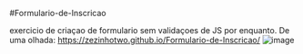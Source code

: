#Formulario-de-Inscricao

exercicio de criaçao de formulario sem validaçoes de JS por enquanto.
De uma olhada: https://zezinhotwo.github.io/Formulario-de-Inscricao/
![image](https://github.com/Zezinhotwo/Formulario-de-Inscricao/assets/107373132/ab047988-ebdc-4038-b299-5ca82a1c42dd)
